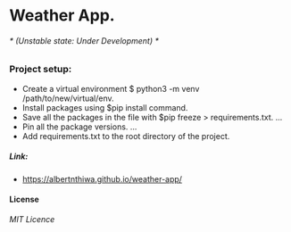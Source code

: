 # Weather App.

###### * (Unstable state: Under Development) *

### Project setup:

* Create a virtual environment $ python3 -m venv /path/to/new/virtual/env.
* Install packages using $pip install <package> command.
* Save all the packages in the file with $pip freeze > requirements.txt. ...
* Pin all the package versions. ...
* Add requirements.txt to the root directory of the project.









  
##### Link:
* https://albertnthiwa.github.io/weather-app/

#### License
*MIT Licence*

